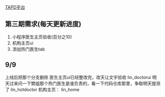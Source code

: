 [TAPD平台](https://www.tapd.cn/39364208/prong/iterations/card_view)

## 第三期需求(每天更新进度)
1. 小程序医生主页验收(百分之10)
2. 机构主页ui
3. 添加热门医生tab

## 9/9
上线后把那个分支删除
医生主页ui已经整改完，改天让文宇验收 lin_doctorui
明天过来问一下樊姐那个热门医生是谁负责的，看一下代码仓库那里，争取明天提测了   lin_hotdoctor
机构主页： lin_home
